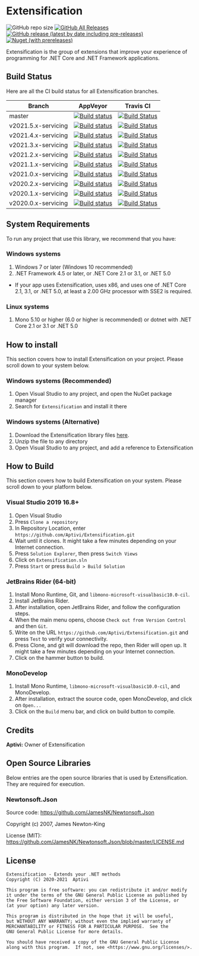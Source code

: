 # Extensification

![GitHub repo size](https://img.shields.io/github/repo-size/Aptivi/Extensification?color=purple&label=size) [![GitHub All Releases](https://img.shields.io/github/downloads/Aptivi/Extensification/total?color=purple&label=d/l)](https://github.com/Aptivi/Extensification/releases) [![GitHub release (latest by date including pre-releases)](https://img.shields.io/github/v/release/Aptivi/Extensification?color=purple&include_prereleases&label=github)](https://github.com/Aptivi/Extensification/releases/latest) [![Nuget (with prereleases)](https://img.shields.io/nuget/vpre/Extensification?color=purple)](https://www.nuget.org/packages/Extensification/)

Extensification is the group of extensions that improve your experience of programming for .NET Core and .NET Framework applications.

## Build Status

Here are all the CI build status for all Extensification branches.

| Branch                | AppVeyor | Travis CI
|-----------------------|----------|------------
| master                | [![Build status](https://ci.appveyor.com/api/projects/status/99vuwsmx8qqhj05u/branch/master?svg=true)](https://ci.appveyor.com/project/Aptivi/extensification/branch/master) | [![Build Status](https://travis-ci.org/Aptivi/Extensification.svg?branch=master)](https://travis-ci.org/Aptivi/Extensification)
| v2021.5.x-servicing   | [![Build status](https://ci.appveyor.com/api/projects/status/99vuwsmx8qqhj05u/branch/v2021.5.x-servicing?svg=true)](https://ci.appveyor.com/project/Aptivi/extensification/branch/v2021.5.x-servicing) | [![Build Status](https://travis-ci.org/Aptivi/Extensification.svg?branch=v2021.5.x-servicing)](https://travis-ci.org/Aptivi/Extensification)
| v2021.4.x-servicing   | [![Build status](https://ci.appveyor.com/api/projects/status/99vuwsmx8qqhj05u/branch/v2021.4.x-servicing?svg=true)](https://ci.appveyor.com/project/Aptivi/extensification/branch/v2021.4.x-servicing) | [![Build Status](https://travis-ci.org/Aptivi/Extensification.svg?branch=v2021.4.x-servicing)](https://travis-ci.org/Aptivi/Extensification)
| v2021.3.x-servicing   | [![Build status](https://ci.appveyor.com/api/projects/status/99vuwsmx8qqhj05u/branch/v2021.3.x-servicing?svg=true)](https://ci.appveyor.com/project/Aptivi/extensification/branch/v2021.3.x-servicing) | [![Build Status](https://travis-ci.org/Aptivi/Extensification.svg?branch=v2021.3.x-servicing)](https://travis-ci.org/Aptivi/Extensification)
| v2021.2.x-servicing   | [![Build status](https://ci.appveyor.com/api/projects/status/99vuwsmx8qqhj05u/branch/v2021.2.x-servicing?svg=true)](https://ci.appveyor.com/project/Aptivi/extensification/branch/v2021.2.x-servicing) | [![Build Status](https://travis-ci.org/Aptivi/Extensification.svg?branch=v2021.2.x-servicing)](https://travis-ci.org/Aptivi/Extensification)
| v2021.1.x-servicing   | [![Build status](https://ci.appveyor.com/api/projects/status/99vuwsmx8qqhj05u/branch/v2021.1.x-servicing?svg=true)](https://ci.appveyor.com/project/Aptivi/extensification/branch/v2021.1.x-servicing) | [![Build Status](https://travis-ci.org/Aptivi/Extensification.svg?branch=v2021.1.x-servicing)](https://travis-ci.org/Aptivi/Extensification)
| v2021.0.x-servicing   | [![Build status](https://ci.appveyor.com/api/projects/status/99vuwsmx8qqhj05u/branch/v2021.0.x-servicing?svg=true)](https://ci.appveyor.com/project/Aptivi/extensification/branch/v2021.0.x-servicing) | [![Build Status](https://travis-ci.org/Aptivi/Extensification.svg?branch=v2021.0.x-servicing)](https://travis-ci.org/Aptivi/Extensification)
| v2020.2.x-servicing   | [![Build status](https://ci.appveyor.com/api/projects/status/99vuwsmx8qqhj05u/branch/v2020.2.x-servicing?svg=true)](https://ci.appveyor.com/project/Aptivi/extensification/branch/v2020.2.x-servicing) | [![Build Status](https://travis-ci.org/Aptivi/Extensification.svg?branch=v2020.2.x-servicing)](https://travis-ci.org/Aptivi/Extensification)
| v2020.1.x-servicing   | [![Build status](https://ci.appveyor.com/api/projects/status/99vuwsmx8qqhj05u/branch/v2020.1.x-servicing?svg=true)](https://ci.appveyor.com/project/Aptivi/extensification/branch/v2020.1.x-servicing) | [![Build Status](https://travis-ci.org/Aptivi/Extensification.svg?branch=v2020.1.x-servicing)](https://travis-ci.org/Aptivi/Extensification)
| v2020.0.x-servicing   | [![Build status](https://ci.appveyor.com/api/projects/status/99vuwsmx8qqhj05u/branch/v2020.0.x-servicing?svg=true)](https://ci.appveyor.com/project/Aptivi/extensification/branch/v2020.0.x-servicing) | [![Build Status](https://travis-ci.org/Aptivi/Extensification.svg?branch=v2020.0.x-servicing)](https://travis-ci.org/Aptivi/Extensification)

## System Requirements

To run any project that use this library, we recommend that you have:

### Windows systems

1. Windows 7 or later (Windows 10 recommended)
2. .NET Framework 4.5 or later, or .NET Core 2.1 or 3.1, or .NET 5.0

* If your app uses Extensification, uses x86, and uses one of .NET Core 2.1, 3.1, or .NET 5.0, at least a 2.00 GHz processor with SSE2 is required.

### Linux systems

1. Mono 5.10 or higher (6.0 or higher is recommended) or dotnet with .NET Core 2.1 or 3.1 or .NET 5.0

## How to install

This section covers how to install Extensification on your project. Please scroll down to your system below.

### Windows systems (Recommended)

1. Open Visual Studio to any project, and open the NuGet package manager
2. Search for `Extensification` and install it there

### Windows systems (Alternative)

1. Download the Extensification library files [here](https://github.com/Aptivi/Extensification/releases).
2. Unzip the file to any directory
3. Open Visual Studio to any project, and add a reference to Extensification

## How to Build

This section covers how to build Extensification on your system. Please scroll down to your platform below.

### Visual Studio 2019 16.8+

1. Open Visual Studio
2. Press `Clone a repository`
3. In Repository Location, enter `https://github.com/Aptivi/Extensification.git`
4. Wait until it clones. It might take a few minutes depending on your Internet connection.
5. Press `Solution Explorer`, then press `Switch Views`
6. Click on `Extensification.sln`
7. Press `Start` or press `Build > Build Solution`

### JetBrains Rider (64-bit)

1. Install Mono Runtime, Git, and `libmono-microsoft-visualbasic10.0-cil`.
2. Install JetBrains Rider.
3. After installation, open JetBrains Rider, and follow the configuration steps.
4. When the main menu opens, choose `Check out from Version Control` and then `Git`.
5. Write on the URL `https://github.com/Aptivi/Extensification.git` and press `Test` to verify your connectivity.
6. Press Clone, and git will download the repo, then Rider will open up. It might take a few minutes depending on your Internet connection.
7. Click on the hammer button to build.

### MonoDevelop

1. Install Mono Runtime, `libmono-microsoft-visualbasic10.0-cil`, and MonoDevelop.
2. After installation, extract the source code, open MonoDevelop, and click on `Open...`
3. Click on the `Build` menu bar, and click on build button to compile.

## Credits

**Aptivi:** Owner of Extensification

## Open Source Libraries

Below entries are the open source libraries that is used by Extensification. They are required for execution.

### Newtonsoft.Json

Source code: https://github.com/JamesNK/Newtonsoft.Json

Copyright (c) 2007, James Newton-King

License (MIT): https://github.com/JamesNK/Newtonsoft.Json/blob/master/LICENSE.md

## License

    Extensification - Extends your .NET methods
    Copyright (C) 2020-2021  Aptivi

    This program is free software: you can redistribute it and/or modify
    it under the terms of the GNU General Public License as published by
    the Free Software Foundation, either version 3 of the License, or
    (at your option) any later version.

    This program is distributed in the hope that it will be useful,
    but WITHOUT ANY WARRANTY; without even the implied warranty of
    MERCHANTABILITY or FITNESS FOR A PARTICULAR PURPOSE.  See the
    GNU General Public License for more details.

    You should have received a copy of the GNU General Public License
    along with this program.  If not, see <https://www.gnu.org/licenses/>.

